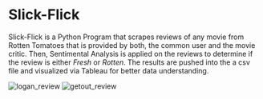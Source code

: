 # Slick-Flick

Slick-Flick is a Python Program that scrapes reviews of any movie from Rotten Tomatoes that is provided by both, the common user and the movie critic. Then, Sentimental Analysis is applied on the reviews to determine if the review is either *Fresh* or *Rotten*. The results are pushed into the a csv file and visualized via Tableau for better data understanding.

![logan_review](https://cloud.githubusercontent.com/assets/15202558/24163146/1dd3baf4-0e40-11e7-851f-1979c8042386.png) ![getout_review](https://cloud.githubusercontent.com/assets/15202558/24171258/14644a0a-0e5a-11e7-9380-10916f554b40.png)
